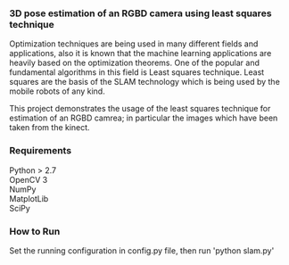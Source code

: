 ### 3D pose estimation of an RGBD camera using least squares technique


Optimization techniques are being used in many different fields and
applications, also it is known that the machine learning applications are heavily based on the
optimization theorems. One of the popular and fundamental algorithms in this field is Least squares
technique. Least squares are the basis of the SLAM technology which is being used by the mobile
robots of any kind.

This project demonstrates the usage of the least squares technique for estimation of an RGBD camrea; in particular the images which have been taken from the kinect.


### Requirements 

Python > 2.7 \
OpenCV 3 \
NumPy \
MatplotLib\
SciPy



### How to Run 

Set the running configuration in config.py file, then run 'python slam.py'

